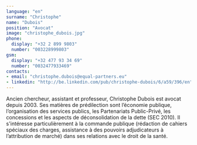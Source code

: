 ```yaml
---
language: "en"
surname: "Christophe"
name: "Dubois"
position: "Avocat"
image: "christophe_dubois.jpg"
phone:
  display: "+32 2 899 9803"
  number: "003228999803"
gsm:
  display: "+32 477 93 34 69"
  number: "0032477933469"
contacts:
- email: "christophe.dubois@equal-partners.eu"
- linkedin: "http://be.linkedin.com/pub/christophe-dubois/6/a59/396/en"
---
```

Ancien chercheur, assistant et professeur, Christophe Dubois est avocat depuis 2003. Ses matières de prédilection sont l’économie publique, l’organisation des services publics, les Partenariats Public-Privé, les concessions et les aspects de déconsolidation de la dette (SEC 2010). Il s'intéresse particulièrement à la commande publique (rédaction de cahiers spéciaux des charges, assistance à des pouvoirs adjudicateurs à l’attribution de marché) dans ses relations avec le droit de la santé.
